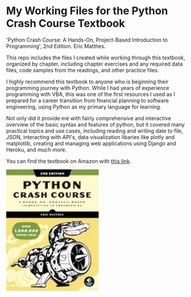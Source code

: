 # My Working Files for the Python Crash Course Textbook

'Python Crash Course: A Hands-On, Project-Based Introduction to Programming', 2nd Edition. Eric Matthes.

This repo includes the files I created while working through this textbook, organized by chapter, including
chapter exercises and any required data files, code samples from the readings, and other practice files.

I highly recommend this textbook to anyone who is beginning their programming journey with Python. While I
had years of experience programming with VBA, this was one of the first resources I used as I prepared for
a career transition from financial planning to software engineering, using Python as my primary language for learning.

Not only did it provide me with fairly comprehensive and interactive overview of the basic syntax and features
of python, but it covered many practical topics and use cases, including reading and writing date to file, JSON,
interacting with API's, data visualization libaries like plotly and matplotlib, creating and managing web
applications using Django and Heroku, and much more.

You can find the textbook on Amazon with <a href="https://www.amazon.com/Python-Crash-Course-2nd-Edition/dp/1593279280" target="_blank">this link</a>.

<a href="https://www.amazon.com/Python-Crash-Course-2nd-Edition/dp/1593279280" target="_blank"><img src="cover_image.jpeg" width="250" heigh="250"></a>
